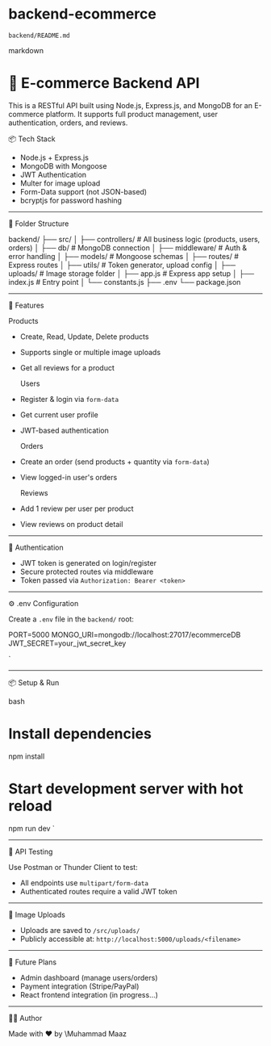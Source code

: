 # backend-ecommerce




  `backend/README.md`

markdown
# 🛒 E-commerce Backend API

This is a RESTful API built using Node.js, Express.js, and MongoDB for an E-commerce platform. It supports full product management, user authentication, orders, and reviews.

 📦 Tech Stack

- Node.js + Express.js
- MongoDB with Mongoose
- JWT Authentication
- Multer for image upload
- Form-Data support (not JSON-based)
- bcryptjs for password hashing

---

 📁 Folder Structure



backend/
├── src/
│   ├── controllers/       # All business logic (products, users, orders)
│   ├── db/                # MongoDB connection
│   ├── middleware/        # Auth & error handling
│   ├── models/            # Mongoose schemas
│   ├── routes/            # Express routes
│   ├── utils/             # Token generator, upload config
│   ├── uploads/           # Image storage folder
│   ├── app.js             # Express app setup
│   ├── index.js           # Entry point
│   └── constants.js
├── .env
└── package.json



---

 🚀 Features

  Products
- Create, Read, Update, Delete products
- Supports single or multiple image uploads
- Get all reviews for a product

  Users
- Register & login via `form-data`
- Get current user profile
- JWT-based authentication

  Orders
- Create an order (send products + quantity via `form-data`)
- View logged-in user's orders

  Reviews
- Add 1 review per user per product
- View reviews on product detail

---

 🔐 Authentication

- JWT token is generated on login/register
- Secure protected routes via middleware
- Token passed via `Authorization: Bearer <token>`

---

 ⚙️ .env Configuration

Create a `.env` file in the `backend/` root:



PORT=5000
MONGO\_URI=mongodb://localhost:27017/ecommerceDB
JWT\_SECRET=your\_jwt\_secret\_key

`

---

 📦 Setup & Run

bash
# Install dependencies
npm install

# Start development server with hot reload
npm run dev
`

---

 🧪 API Testing

Use Postman or Thunder Client to test:

* All endpoints use `multipart/form-data`
* Authenticated routes require a valid JWT token

---

 📸 Image Uploads

* Uploads are saved to `/src/uploads/`
* Publicly accessible at: `http://localhost:5000/uploads/<filename>`

---

 📌 Future Plans

* Admin dashboard (manage users/orders)
* Payment integration (Stripe/PayPal)
* React frontend integration (in progress...)

---

 🧑‍💻 Author

Made with ❤️ by \Muhammad Maaz

